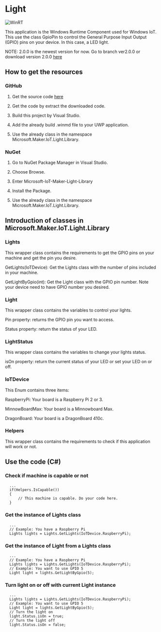 # Light

[master-build-badge]:        https://img.shields.io/badge/build-successed-brightgreen.svg?style=flat-square

![WinRT][master-build-badge]

This application is the Windows Runtime Component used for Windows IoT. This use the class GpioPin to control the General Purpose Input Output (GPIO) pins on your device. In this case, a LED light.

NOTE: 2.0.0 is the newest version for now. Go to branch ver2.0.0 or download version 2.0.0 <a href="https://github.com/superkid200/Light/releases/tag/2.0.0">here</a>

## How to get the resources

### GitHub

1. Get the source code <a href="https://github.com/superkid200/Light/releases/tag/1.0.0">here</a>

2. Get the code by extract the downloaded code.

3. Build this project by Visual Studio.

4. Add the already build .winmd file to your UWP application.

5. Use the already class in the namespace Microsoft.Maker.IoT.Light.Library.

### NuGet

1. Go to NuGet Package Manager in Visual Studio.

2. Choose Browse.

3. Enter Microsoft-IoT-Maker-Light-Library

4. Install the Package.

5. Use the already class in the namespace Microsoft.Maker.IoT.Light.Library.

## Introduction of classes in Microsoft.Maker.IoT.Light.Library

### Lights

This wrapper class contains the requirements to get the GPIO pins on your machine and get the pin you desire.

GetLights(IoTDevice): Get the Lights class with the number of pins included in your machine.

GetLightByGpio(int): Get the Light class with the GPIO pin number. Note your device need to have GPIO number you desired.

### Light

This wrapper class contains the variables to control your lights.

Pin property: returns the GPIO pin you want to access.

Status property: return the status of your LED.

### LightStatus

This wrapper class contains the variables to change your lights status.

isOn property: return the current status of your LED or set your LED on or off.

### IoTDevice

This Enum contains three items:

RaspberryPi: Your board is a Raspberry Pi 2 or 3.

MinnowBoardMax: Your board is a Minnowboard Max.

DragonBoard: Your board is a DragonBoard 410c.

### Helpers

This wrapper class contains the requirements to check if this application will work or not.

## Use the code (C#)

### Check if machine is capable or not

      ...
      if(Helpers.IsCapable())
      {
          // This machine is capable. Do your code here.
      }
      
### Get the instance of Lights class

      ...
      // Example: You have a Raspberry Pi
      Lights lights = Lights.GetLights(IoTDevice.RaspberryPi);
      
### Get the instance of Light from a Lights class

      ...
      // Example: You have a Raspberry Pi
      Lights lights = Lights.GetLights(IoTDevice.RaspberryPi);
      // Example: You want to use GPIO 5
      Light light = lights.GetLightByGpio(5);
      
### Turn light on or off with current Light instance

      ...
      Lights lights = Lights.GetLights(IoTDevice.RaspberryPi);
      // Example: You want to use GPIO 5
      Light light = lights.GetLightByGpio(5);
      // Turn the light on
      light.Status.isOn = true;
      // Turn the light off
      light.Status.isOn = false;
